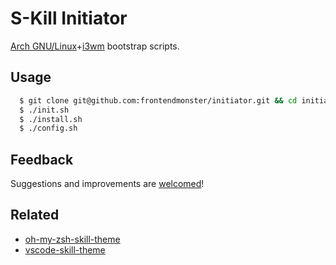# S-Kill Initiator

[Arch GNU/Linux](https://www.archlinux.org/)+[i3wm](https://i3wm.org/) bootstrap scripts.

## Usage

```bash
  $ git clone git@github.com:frontendmonster/initiator.git && cd initiator
  $ ./init.sh
  $ ./install.sh
  $ ./config.sh
```

## Feedback

Suggestions and improvements are [welcomed](https://github.com/frontendmonster/dotfiles/issues/)!

## Related

* [oh-my-zsh-skill-theme](https://github.com/frontendmonster/oh-my-zsh-skill-theme/)
* [vscode-skill-theme](https://github.com/frontendmonster/vscode-skill-theme/)
